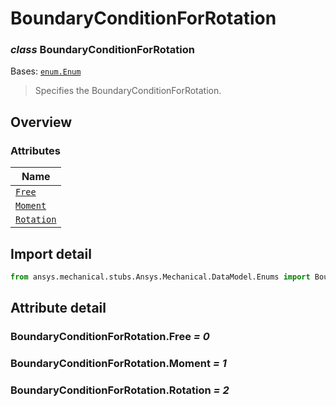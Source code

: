 # BoundaryConditionForRotation

<a id="BoundaryConditionForRotation"></a>

### *class* BoundaryConditionForRotation

Bases: [`enum.Enum`](https://docs.python.org/3/library/enum.html#enum.Enum)

> Specifies the BoundaryConditionForRotation.

> <!-- !! processed by numpydoc !! -->

<a id="overview"></a>

## Overview

### Attributes

| Name |
| ------------------------------------------------------------------------------------ |
| [`Free`](#BoundaryConditionForRotation.Free) |
| [`Moment`](../../../ACT/Automation/Mechanical/BoundaryConditions/Moment.md#Moment) |
| [`Rotation`](#BoundaryConditionForRotation.Rotation) |

<a id="import-detail"></a>

## Import detail

```python
from ansys.mechanical.stubs.Ansys.Mechanical.DataModel.Enums import BoundaryConditionForRotation
```

<a id="attribute-detail"></a>

## Attribute detail

<a id="BoundaryConditionForRotation.Free"></a>

### BoundaryConditionForRotation.Free *= 0*

<a id="BoundaryConditionForRotation.Moment"></a>

### BoundaryConditionForRotation.Moment *= 1*

<a id="BoundaryConditionForRotation.Rotation"></a>

### BoundaryConditionForRotation.Rotation *= 2*
